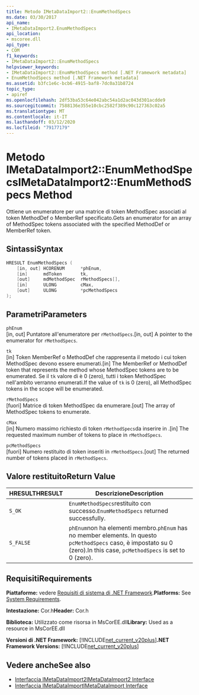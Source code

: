 ```yaml
---
title: Metodo IMetaDataImport2::EnumMethodSpecs
ms.date: 03/30/2017
api_name:
- IMetaDataImport2.EnumMethodSpecs
api_location:
- mscoree.dll
api_type:
- COM
f1_keywords:
- IMetaDataImport2::EnumMethodSpecs
helpviewer_keywords:
- IMetaDataImport2::EnumMethodSpecs method [.NET Framework metadata]
- EnumMethodSpecs method [.NET Framework metadata]
ms.assetid: b3fc1e6c-bcb6-4915-baf8-7dc0a31b8724
topic_type:
- apiref
ms.openlocfilehash: 2df53ba53c64e042abc54a1d2ac043d301acdde9
ms.sourcegitcommit: 7588136e355e10cbc2582f389c90c127363c02a5
ms.translationtype: MT
ms.contentlocale: it-IT
ms.lasthandoff: 03/12/2020
ms.locfileid: "79177179"
---
```

# <a name="imetadataimport2enummethodspecs-method"></a><span data-ttu-id="a2821-102">Metodo IMetaDataImport2::EnumMethodSpecs</span><span class="sxs-lookup"><span data-stu-id="a2821-102">IMetaDataImport2::EnumMethodSpecs Method</span></span>
<span data-ttu-id="a2821-103">Ottiene un enumeratore per una matrice di token MethodSpec associati al token MethodDef o MemberRef specificato.</span><span class="sxs-lookup"><span data-stu-id="a2821-103">Gets an enumerator for an array of MethodSpec tokens associated with the specified MethodDef or MemberRef token.</span></span>  
  
## <a name="syntax"></a><span data-ttu-id="a2821-104">Sintassi</span><span class="sxs-lookup"><span data-stu-id="a2821-104">Syntax</span></span>  
  
```cpp  
HRESULT EnumMethodSpecs (  
    [in, out] HCORENUM      *phEnum,
    [in]      mdToken       tk,  
    [out]     mdMethodSpec  rMethodSpecs[],  
    [in]      ULONG         cMax,  
    [out]     ULONG         *pcMethodSpecs  
);
```  
  
## <a name="parameters"></a><span data-ttu-id="a2821-105">Parametri</span><span class="sxs-lookup"><span data-stu-id="a2821-105">Parameters</span></span>  
 `phEnum`  
 <span data-ttu-id="a2821-106">[in, out] Puntatore all'enumeratore per `rMethodSpecs`.</span><span class="sxs-lookup"><span data-stu-id="a2821-106">[in, out] A pointer to the enumerator for `rMethodSpecs`.</span></span>  
  
 `tk`  
 <span data-ttu-id="a2821-107">[in] Token MemberRef o MethodDef che rappresenta il metodo i cui token MethodSpec devono essere enumerati.</span><span class="sxs-lookup"><span data-stu-id="a2821-107">[in] The MemberRef or MethodDef token that represents the method whose MethodSpec tokens are to be enumerated.</span></span> <span data-ttu-id="a2821-108">Se il `tk` valore di è 0 (zero), tutti i token MethodSpec nell'ambito verranno enumerati.</span><span class="sxs-lookup"><span data-stu-id="a2821-108">If the value of `tk` is 0 (zero), all MethodSpec tokens in the scope will be enumerated.</span></span>  
  
 `rMethodSpecs`  
 <span data-ttu-id="a2821-109">[fuori] Matrice di token MethodSpec da enumerare.</span><span class="sxs-lookup"><span data-stu-id="a2821-109">[out] The array of MethodSpec tokens to enumerate.</span></span>  
  
 `cMax`  
 <span data-ttu-id="a2821-110">[in] Numero massimo richiesto di token `rMethodSpecs`da inserire in .</span><span class="sxs-lookup"><span data-stu-id="a2821-110">[in] The requested maximum number of tokens to place in `rMethodSpecs`.</span></span>  
  
 `pcMethodSpecs`  
 <span data-ttu-id="a2821-111">[fuori] Numero restituito di token inseriti in `rMethodSpecs`.</span><span class="sxs-lookup"><span data-stu-id="a2821-111">[out] The returned number of tokens placed in `rMethodSpecs`.</span></span>  
  
## <a name="return-value"></a><span data-ttu-id="a2821-112">Valore restituito</span><span class="sxs-lookup"><span data-stu-id="a2821-112">Return Value</span></span>  
  
|<span data-ttu-id="a2821-113">HRESULT</span><span class="sxs-lookup"><span data-stu-id="a2821-113">HRESULT</span></span>|<span data-ttu-id="a2821-114">Descrizione</span><span class="sxs-lookup"><span data-stu-id="a2821-114">Description</span></span>|  
|-------------|-----------------|  
|`S_OK`|<span data-ttu-id="a2821-115">`EnumMethodSpecs`restituito con successo.</span><span class="sxs-lookup"><span data-stu-id="a2821-115">`EnumMethodSpecs` returned successfully.</span></span>|  
|`S_FALSE`|<span data-ttu-id="a2821-116">`phEnum`non ha elementi membro.</span><span class="sxs-lookup"><span data-stu-id="a2821-116">`phEnum` has no member elements.</span></span> <span data-ttu-id="a2821-117">In questo `pcMethodSpecs` caso, è impostato su 0 (zero).</span><span class="sxs-lookup"><span data-stu-id="a2821-117">In this case, `pcMethodSpecs` is set to 0 (zero).</span></span>|  
  
## <a name="requirements"></a><span data-ttu-id="a2821-118">Requisiti</span><span class="sxs-lookup"><span data-stu-id="a2821-118">Requirements</span></span>  
 <span data-ttu-id="a2821-119">**Piattaforme:** vedere [Requisiti di sistema di .NET Framework](../../../../docs/framework/get-started/system-requirements.md).</span><span class="sxs-lookup"><span data-stu-id="a2821-119">**Platforms:** See [System Requirements](../../../../docs/framework/get-started/system-requirements.md).</span></span>  
  
 <span data-ttu-id="a2821-120">**Intestazione:** Cor.h</span><span class="sxs-lookup"><span data-stu-id="a2821-120">**Header:** Cor.h</span></span>  
  
 <span data-ttu-id="a2821-121">**Biblioteca:** Utilizzato come risorsa in MsCorEE.dll</span><span class="sxs-lookup"><span data-stu-id="a2821-121">**Library:** Used as a resource in MsCorEE.dll</span></span>  
  
 <span data-ttu-id="a2821-122">**Versioni di .NET Framework:** [!INCLUDE[net_current_v20plus](../../../../includes/net-current-v20plus-md.md)]</span><span class="sxs-lookup"><span data-stu-id="a2821-122">**.NET Framework Versions:** [!INCLUDE[net_current_v20plus](../../../../includes/net-current-v20plus-md.md)]</span></span>  
  
## <a name="see-also"></a><span data-ttu-id="a2821-123">Vedere anche</span><span class="sxs-lookup"><span data-stu-id="a2821-123">See also</span></span>

- [<span data-ttu-id="a2821-124">Interfaccia IMetaDataImport2</span><span class="sxs-lookup"><span data-stu-id="a2821-124">IMetaDataImport2 Interface</span></span>](../../../../docs/framework/unmanaged-api/metadata/imetadataimport2-interface.md)
- [<span data-ttu-id="a2821-125">Interfaccia IMetaDataImport</span><span class="sxs-lookup"><span data-stu-id="a2821-125">IMetaDataImport Interface</span></span>](../../../../docs/framework/unmanaged-api/metadata/imetadataimport-interface.md)
